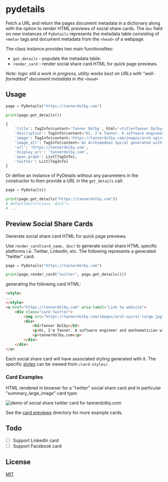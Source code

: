 # pydetails
Fetch a URL and return the pages document metadata in a dictionary along with the option to render HTML previews of social share cards. The `doc` field on new instances of `PyDetails` represents the metadata table consisting of `<meta>` tags and document metadata from the `<head>` of a webpage. 

The class instance provides two main functionalites:
- `get_details` - populate the metadata table.
- `render_card` - render social share card HTML for quick page previews.

_Note: logic still a work in progress, utility works best on URLs with "well-formatted" document metadata in the `<head>`_

## Usage

```python
page = PyDetails("https://tannerdolby.com")

print(page.get_details())

{
    'title': TagInfo(content='Tanner Dolby', html='<title>Tanner Dolby</title>'),
    'description': TagInfo(content="Hi, I'm Tanner. A software engineer and mathematician with a passion for building things for the web.", html='<meta name="description" content="Hi, I\'m Tanner. A software engineer and mathematician with a passion for building things for the web.">'), 
    'image': TagInfo(content='https://tannerdolby.com/images/arch-spiral-large.jpg', html='<meta name="twitter:image" content="https://tannerdolby.com/images/arch-spiral-large.jpg">'),
    'image_alt': TagInfo(content='An Archimedean Spiral generated with JavaScript', html='<meta name="twitter:image:alt" content="An Archimedean Spiral generated with JavaScript">'),
    'url': 'https://tannerdolby.com', 
    'display_url': 'tannerdolby.com', 
    'open_graph': List[TagInfo],
    'twitter': List[TagInfo]
}
```
Or define an instance of PyDetails without any parameters in the constructor to then provide a URL in the `get_details` call:

```python
page = PyDetails()

print(page.get_details("https://tannerdolby.com"))
# defaultdict(<class 'dict'>,
# ...
```

## Preview Social Share Cards
Generate social share card HTML for quick page previews.

Use `render_card(card_name, doc)` to generate social share HTML specific platforms i.e. Twitter, LinkedIn, etc. The following represents a generated "twitter" card:


```python
page = PyDetails("https://tannerdolby.com")

print(page.render_card("twitter", page.get_details()))
```

generating the following card HTML:

```html
<style>
...
</style>
<a href="https://tannerdolby.com" aria-label="Link to website">
    <div class="card twitter">
        <img src="https://tannerdolby.com/images/arch-spiral-large.jpg" alt="An Archimedean Spiral generated with JavaScript" />
        <div>
            <h2>Tanner Dolby</h2>
            <p>Hi, I'm Tanner. A software engineer and mathematician with a passion for building things for the web.</p>
            <p>tannerdolby.com</p>
        </div>
    </div>
</a>
```

Each social share card will have associated styling generated with it. The specific [styles](/card-styles/) can be viewed from `/card-styles/`.


### Card Examples
HTML rendered in browser for a "twitter" social share card and in particular "summary_large_image" card type:

![demo of social share twitter card for tannerdolby.com](https://user-images.githubusercontent.com/48612525/172103997-bff16a70-0143-474d-b7cf-137690cd5d4b.png)

See the [card previews](/previews/) directory for more example cards.


## Todo
- [ ] Support LinkedIn card
- [ ] Support Facebook card

## License
[MIT](/LICENSE)
